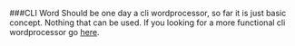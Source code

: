 ###CLI Word
Should be one day a cli wordprocessor, so far it is just basic concept. Nothing that can be used.
If you looking for a more functional cli wordprocessor go [here](http://cowlark.com/wordgrinder/). 



